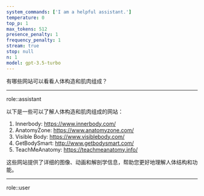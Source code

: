 ```yaml
---
system_commands: ['I am a helpful assistant.']
temperature: 0
top_p: 1
max_tokens: 512
presence_penalty: 1
frequency_penalty: 1
stream: true
stop: null
n: 1
model: gpt-3.5-turbo
---
```


有哪些网站可以看看人体构造和肌肉组成？

<hr class="__chatgpt_plugin">

role::assistant

以下是一些可以了解人体构造和肌肉组成的网站：

1. Innerbody: https://www.innerbody.com/
2. AnatomyZone: https://www.anatomyzone.com/
3. Visible Body: https://www.visiblebody.com/
4. GetBodySmart: http://www.getbodysmart.com/
5. TeachMeAnatomy: https://teachmeanatomy.info/

这些网站提供了详细的图像、动画和解剖学信息，帮助您更好地理解人体结构和功能。

<hr class="__chatgpt_plugin">

role::user


